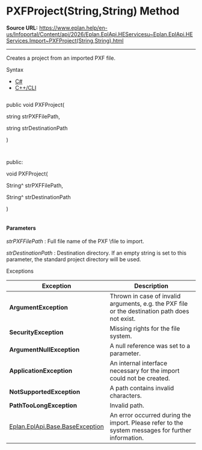 # PXFProject(String,String) Method

**Source URL:** https://www.eplan.help/en-us/Infoportal/Content/api/2026/Eplan.EplApi.HEServicesu~Eplan.EplApi.HEServices.Import~PXFProject(String,String).html

---

Creates a project from an imported PXF file.

Syntax

- [C#](#i-syntax-CS)
- [C++/CLI](#i-syntax-CPP2005)

```
```
public void PXFProject( 

   string strPXFFilePath,

   string strDestinationPath

)
```
```

```
```
public:

void PXFProject( 

   String^ strPXFFilePath,

   String^ strDestinationPath

)
```
```

#### Parameters

*strPXFFilePath*
:   Full file name of the PXF \file to import.

*strDestinationPath*
:   Destination directory. If an empty string is set to this parameter, the standard project directory will be used.

Exceptions

| Exception | Description |
| --- | --- |
| **ArgumentException** | Thrown in case of invalid arguments, e.g. the PXF file or the destination path does not exist. |
| **SecurityException** | Missing rights for the file system. |
| **ArgumentNullException** | A null reference was set to a parameter. |
| **ApplicationException** | An internal interface necessary for the import could not be created. |
| **NotSupportedException** | A path contains invalid characters. |
| **PathTooLongException** | Invalid path. |
| [Eplan.EplApi.Base.BaseException](Eplan.EplApi.Baseu~Eplan.EplApi.Base.BaseException.html) | An error occurred during the import. Please refer to the system messages for further information. |
